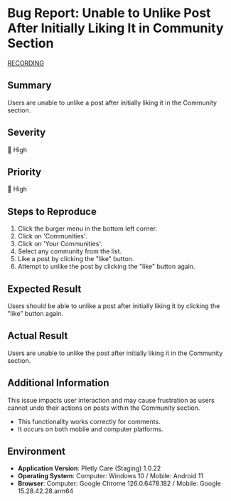 # Bug Report: Unable to Unlike Post After Initially Liking It in Community Section
[RECORDING](https://drive.google.com/file/d/1uDmStTYKeIhuHYohPF8FdjccIC3_kE_F/view)
## Summary
Users are unable to unlike a post after initially liking it in the Community section.

## Severity
🔴 High

## Priority
🔴 High

## Steps to Reproduce
1. Click the burger menu in the bottom left corner.
2. Click on 'Communities'.
3. Click on 'Your Communities'.
4. Select any community from the list.
5. Like a post by clicking the "like" button.
6. Attempt to unlike the post by clicking the "like" button again.

## Expected Result
Users should be able to unlike a post after initially liking it by clicking the "like" button again.

## Actual Result
Users are unable to unlike the post after initially liking it in the Community section.

## Additional Information
This issue impacts user interaction and may cause frustration as users cannot undo their actions on posts within the Community section.
- This functionality works correctly for comments.
- It occurs on both mobile and computer platforms.

## Environment
- **Application Version**: Pletly Care (Staging) 1.0.22
- **Operating System**: Computer: Windows 10 / Mobile: Android 11
- **Browser**: Computer: Google Chrome 126.0.6478.182 / Mobile: Google 15.28.42.28.arm64
